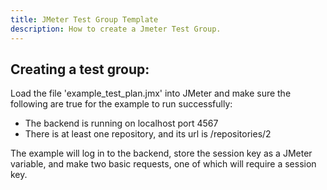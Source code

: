 ```yaml
---
title: JMeter Test Group Template
description: How to create a Jmeter Test Group.
---
```


## Creating a test group:

Load the file 'example_test_plan.jmx' into JMeter and make sure the following are true for the example to run successfully:

- The backend is running on localhost port 4567
- There is at least one repository, and its url is /repositories/2

The example will log in to the backend, store the session key as a JMeter variable, and make two basic requests, one of which will require a session key.
